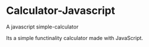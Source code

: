 # Calculator-Javascript
A javascript simple-calculator

Its a simple functinality calculator made with JavaScript.
